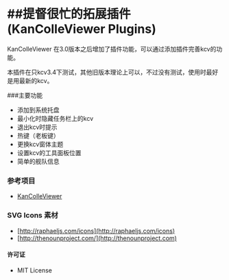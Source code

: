 ##提督很忙的拓展插件(KanColleViewer Plugins)
==========

KanColleViewer 在3.0版本之后增加了插件功能，可以通过添加插件完善kcv的功能。

本插件在只kcv3.4下测试，其他旧版本理论上可以，不过没有测试，使用时最好是用最新的kcv。


###主要功能

* 添加到系统托盘
* 最小化时隐藏任务栏上的kcv
* 退出kcv时提示
* 热键（老板键）
* 更换kcv窗体主题
* 设置kcv的工具面板位置
* 简单的舰队信息



### 参考项目

* [KanColleViewer](https://github.com/Grabacr07/KanColleViewer)

### SVG Icons 素材

* [http://raphaeljs.com/icons](http://raphaeljs.com/icons)
* [http://thenounproject.com/](http://thenounproject.com)


#### 许可证

* MIT License
